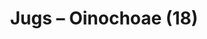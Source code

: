 ---
label: 
title: "Jugs – Oinochoae (18)"
order: 800
layout: table-of-contents
presentation: grid
---